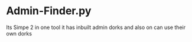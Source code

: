 # Admin-Finder.py
Its Simpe 2 in one tool it has inbuilt admin dorks and also on can use their own dorks
